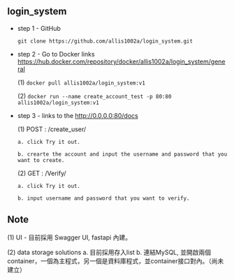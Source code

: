 ## login_system


* step 1 - GitHub

  `git clone https://github.com/allis1002a/login_system.git`
  

* step 2 - Go to Docker links https://hub.docker.com/repository/docker/allis1002a/login_system/general

  (1) `docker pull allis1002a/login_system:v1`
  
  (2) `docker run --name create_account_test -p 80:80 allis1002a/login_system:v1`
  

* step 3 - links to the http://0.0.0.0:80/docs

  (1) POST : /create_user/ 

      a. click Try it out.
      
      b. crearte the account and input the username and password that you want to create.
      
  (2) GET : /Verify/ 

      a. click Try it out.
      
      b. input username and password that you want to verify.
      
      
 
 ## Note
 
 (1) UI - 目前採用 Swagger UI, fastapi 內建。
 
 (2) data storage solutions
      a. 目前採用存入list
      b. 連結MySQL, 並開啟兩個container，一個為主程式，另一個是資料庫程式，並container接口對內。（尚未建立）
 
 


